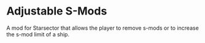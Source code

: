 # Adjustable S-Mods
A mod for Starsector that allows the player to remove s-mods or to increase the s-mod limit of a ship.